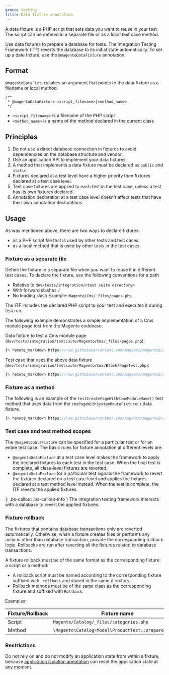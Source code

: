 ```yaml
---
group: testing
title: Data fixture annotation
---
```


A data fixture is a PHP script that sets data you want to reuse in your test.
The script can be defined in a separate file or as a local test case method.

Use data fixtures to prepare a database for tests.
The Integration Testing Framework (ITF) reverts the database to its initial state automatically.
To set up a date fixture, use the `@magentoDataFixture` annotation.

## Format

`@magentoDataFixture` takes an argument that points to the data fixture as a filename or local method.

```php?start_inline=1
/**
 * @magentoDataFixture <script_filename>|<method_name>
 */
```

- `<script_filename>` is a filename of the PHP script
- `<method_name>` is a name of the method declared in the current class

## Principles

1. Do not use a direct database connection in fixtures to avoid dependencies on the database structure and vendor.
2. Use an application API to implement your data fixtures.
3. A method that implements a data fixture must be declared as `public` and `static`.
4. Fixtures declared at a test level have a higher priority then fixtures declared at a test case level.
5. Test case fixtures are applied to each test in the test case, unless a test has its own fixtures declared.
6. Annotation declaration at a test case level doesn't affect tests that have their own annotation declarations.

## Usage

As was mentioned above, there are two ways to declare fixtures:

- as a PHP script file that is used by other tests and test cases.
- as a local method that is used by other tests in the test cases.

### Fixture as a separate file

Define the fixture in a separate file when you want to reuse it in different test cases.
To declare the fixture, use the following conventions for a path

- Relative to `dev/tests/integration/<test suite directory>`
- With forward slashes `/`
- No leading slash
  Example: `Magento/Cms/_files/pages.php`

The ITF includes the declared PHP script to your test and executes it during test run.

The following example demonstrates a simple implementation of a Cms module page test from the Magento codebase.

Data fixture to test a Cms module page (`dev/tests/integration/testsuite/Magento/Cms/_files/pages.php`):

```php
{% remote_markdown https://raw.githubusercontent.com/magento/magento2/2.1/dev/tests/integration/testsuite/Magento/Cms/_files/pages.php %}
```

Test case that uses the above data fixture (`dev/tests/integration/testsuite/Magento/Cms/Block/PageTest.php`):

```php
{% remote_markdown https://raw.githubusercontent.com/magento/magento2/2.1/dev/tests/integration/testsuite/Magento/Cms/Block/PageTest.php %}
```

### Fixture as a method

The following is an example of the `testCreatePageWithSameModuleName()` test method that uses data from the `cmsPageWithSystemRouteFixture()` data fixture.

```php
{% remote_markdown https://raw.githubusercontent.com/magento/magento2/2.1/dev/tests/integration/testsuite/Magento/Cms/Controller/PageTest.php %}
```

### Test case and test method scopes

The `@magentoDataFixture` can be specified for a particular test or for an entire test case.
The basic rules for fixture annotation at different levels are:

- `@magentoDataFixture` at a test case level makes the framework to apply the declared fixtures to each test in the test case.
  When the final test is complete, all class-level fixtures are reverted.
- `@magentoDataFixture` for a particular test signals the framework to revert the fixtures declared on a test case level and applies the fixtures declared at a test method level instead.
  When the test is complete, the ITF reverts the applied fixtures.

{: .bs-callout .bs-callout-info }
The integration testing framework interacts with a database to revert the applied fixtures.

### Fixture rollback

The fixtures that contains database transactions only are reverted automatically.
Otherwise, when a fixture creates files or performs any actions other than database transaction, provide the corresponding rollback logic.
Rollbacks are run after reverting all the fixtures related to database transactions.

A fixture rollback must be of the same format as the corresponding fixture: a script or a method:

- A rollback script must be named according to the corresponding fixture suffixed with `_rollback` and stored in the same directory.
- Rollback methods must be of the same class as the corresponding fixture and suffixed with `Rollback`.

Examples:

Fixture/Rollback | Fixture name                                         | Rollback name
-----------------|------------------------------------------------------|-------------------------------------------------------------
Script           | `Magento/Catalog/_files/categories.php`              | `Magento/Catalog/_files/categories_rollback.php`
Method           | `\Magento\Catalog\Model\ProductTest::prepareProduct` | `\Magento\Catalog\Model\ProductTest::prepareProductRollback`

### Restrictions

Do not rely on and do not modify an application state from within a fixture, because [application isolation annotation][magentoAppIsolation] can reset the application state at any moment.

<!-- Link definitions -->

[magentoAppIsolation]: magento-app-isolation.html
